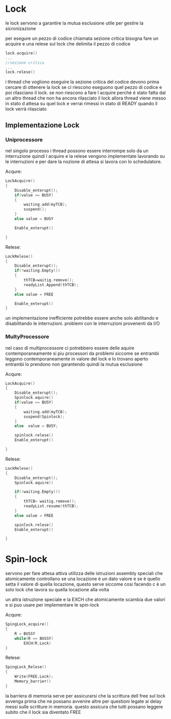 # Lock

le lock servono a garantire la mutua esclusione utile per gestire la sicronizazione

per esegure un pezzo di codice chiamata sezione critica bisogna fare un acquire e una relese sul lock che delimita il pezzo di codice

```c
lock.acquire()
...
//sezione critica
...
lock.relese()
```

  i thread che vogliono eseguire la sezione critica del codice devono prima cercare di ottenere la lock  se ci riescono eseguono quel pezzo di codice e poi rilasciano il lock. se non riescono a fare l acquire perché é stato fatta dal un altro thread che non ha ancora rilasciato il lock allora thread viene messo in stato d attesa su quel lock e verrai rimessi in stato di READY quando il lock verrà rilasciato

## Implementazione Lock

### Uniprocessore

nel singolo processo i thread possono essere interrompe solo da un interruzione quindi l acquire e la relese vengono implementate lavorando su le interruzioni e per dare la nozione di attesa si lavora con lo schedulatore.

Acqure:

```c
LockAcquire()
{
	Disable_enterupt();
	if(value == BUSY)
	{
		waiting.add(myTCB);
		suspend();
	}
	else value = BUSY

	Enable_enterupt()

}
```

Relese:

```c
LockRelese()
{
	Disable_enterupt();
	if(!waiting.Empty())
	{
		thTCB=waitig.remove();
		readyList.Append(thTCB);
	}
	else value = FREE

	Enable_enterupt()
}
```

un implementazione inefficiente potrebbe essere anche solo abilitando e disabilitando le interruzioni. problemi con le interruzioni provenenti da I/O

### MultyProcessore

nel caso di multiprocessore ci potrebbero essere delle aquire contemporaneamente si piu processori da problemi siccome se entrambi leggono contemporaneamente in valore del lock e lo trovano aperto entrambi lo prendono non garantendo quindi la mutua esclusione

Acqure:

```c
LockAcquire()
{
	Disable_enterupt();
	Spinlock.aquire()
	if(value == BUSY)
	{
		waiting.add(myTCB);
		suspend(Spinlock);
	}
	else  value = BUSY;

	spinlock.relese()
	Enable_enterupt()

}
```

Relese:

```c
LockRelese()
{
	Disable_enterupt();
	Spinlock.aquire()

	if(!waiting.Empty())
	{
		thTCB= waitig.remove();
		readyList.resume(thTCB);
	}
	else value = FREE

	spinlock.relese()
	Enable_enterupt()

}
```

# Spin-lock

servono per fare attesa attiva utilizza delle istruzioni assembly speciali che atomicamente  controllano se una locazione è un dato valore e se è quello setta il valore di quella locazione, questo serve siccome cosi facendo c è un solo lock che lavora su quella locazione alla volta

un altra istruzione speciale e la EXCH che atomicamente scambia due valori e si puo usare per implementare le spin-lock

Acqure:

```c
SpingLock_acquire()
{
	R = BUSSY
	while(R == BUSSY)
		EXCH(R,Lock)
}
```

Relese:

```c
SpingLock_Relese()
{
	Write(FREE,Lock);
	Memory_barrier()
}
```

la barriera di memoria serve per assicurarsi che la scrittura dell free sul lock avvenga prima che ne possano avvenire altre per questioni legate ai delay messi sulle scritture in memoria. questo assicura che tutti possano leggere subito che il lock sia diventato FREE

